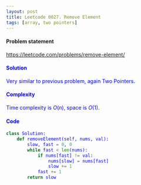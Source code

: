 ```yaml
---
layout: post
title: Leetcode 0027. Remove Element
tags: [array, two pointers]
---
```


#### Problem statement

<a href="https://leetcode.com/problems/remove-element/"> <font color = blue>https://leetcode.com/problems/remove-element/

#### Solution
Very similar to previous problem, again Two Pointers.

#### Complexity
Time complexity is $O(n)$, space is $O(1)$.

#### Code
```python
class Solution:
    def removeElement(self, nums, val):
        slow, fast = 0, 0
        while fast < len(nums):
            if nums[fast] != val:
                nums[slow] = nums[fast]
                slow += 1
            fast += 1
        return slow
```

